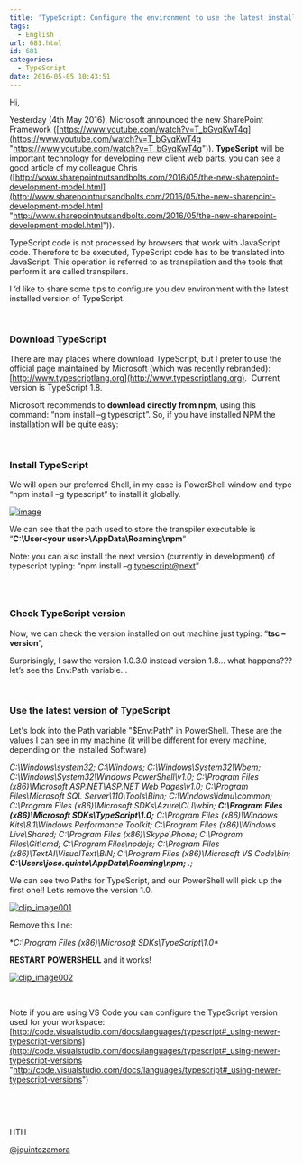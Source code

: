 ```yaml
---
title: 'TypeScript: Configure the environment to use the latest installed version'
tags:
  - English
url: 681.html
id: 681
categories:
  - TypeScript
date: 2016-05-05 10:43:51
---
```


Hi,

Yesterday (4th May 2016), Microsoft announced the new SharePoint Framework ([https://www.youtube.com/watch?v=T_bGyqKwT4g](https://www.youtube.com/watch?v=T_bGyqKwT4g "https://www.youtube.com/watch?v=T_bGyqKwT4g")). **TypeScript** will be important technology for developing new client web parts, you can see a good article of my colleague Chris ([http://www.sharepointnutsandbolts.com/2016/05/the-new-sharepoint-development-model.html](http://www.sharepointnutsandbolts.com/2016/05/the-new-sharepoint-development-model.html "http://www.sharepointnutsandbolts.com/2016/05/the-new-sharepoint-development-model.html")). 

TypeScript code is not processed by browsers that work with JavaScript code. Therefore to be executed, TypeScript code has to be translated into JavaScript. This operation is referred to as transpilation and the tools that perform it are called transpilers.

I ‘d like to share some tips to configure you dev environment with the latest installed version of TypeScript. 

&nbsp;

### Download TypeScript

There are may places where download TypeScript, but I prefer to use the official page maintained by Microsoft (which was recently rebranded): [http://www.typescriptlang.org](http://www.typescriptlang.org).&nbsp; Current version is TypeScript 1.8.

Microsoft recommends to **download directly from npm**, using this command: “npm install –g typescript”. So, if you have installed NPM the installation will be quite easy:

&nbsp;

### Install TypeScript

We will open our preferred Shell, in my case is PowerShell window and type “npm install –g typescript” to install it globally.

[![image](https://blog.josequinto.com/wp-content/uploads/2016/05/image_thumb-6.png "image")](https://blog.josequinto.com/wp-content/uploads/2016/05/image-6.png)

We can see that the path used to store the transpiler executable is “**C:\User\<your user>\AppData\Roaming\npm**“

Note: you can also install the next version (currently in development) of typescript typing: “npm install –g [typescript@next](mailto:typescript@next)”

### &nbsp;

### Check TypeScript version

Now, we can check the version installed on out machine just typing: “**tsc –version**”, 

Surprisingly, I saw the version 1.0.3.0 instead version 1.8… what happens??? let’s see the Env:Path variable…

&nbsp;

### Use the latest version of TypeScript

Let's look into the Path variable "$Env:Path" in PowerShell. These are the values I can see in my machine (it will be different for every machine, depending on the installed Software)

_C:\Windows\system32;
C:\Windows;
C:\Windows\System32\Wbem;
C:\Windows\System32\Windows PowerShell\v1.0\;
C:\Program Files (x86)\Microsoft ASP.NET\ASP.NET Web Pages\v1.0\;
C:\Program Files\Microsoft SQL Server\110\Tools\Binn\;
C:\Windows\idmu\common;
C:\Program Files (x86)\Microsoft SDKs\Azure\CLI\wbin;
**C:\Program Files (x86)\Microsoft SDKs\TypeScript\1.0\;**
C:\Program Files (x86)\Windows Kits\8.1\Windows Performance Toolkit\;
C:\Program Files (x86)\Windows Live\Shared;
C:\Program Files (x86)\Skype\Phone\;
C:\Program Files\Git\cmd;
C:\Program Files\nodejs\;
C:\Program Files (x86)\TextAI\VisualText\BIN;
C:\Program Files (x86)\Microsoft VS Code\bin;
**C:\Users\jose.quinto\AppData\Roaming\npm;**
.;_
<font size="1"></font> 

We can see two Paths for TypeScript, and our PowerShell will pick up the first one!! Let’s remove the version 1.0\.  <p>[![clip_image001](https://blog.josequinto.com/wp-content/uploads/2016/05/clip_image001_thumb-1.png "clip_image001")](https://blog.josequinto.com/wp-content/uploads/2016/05/clip_image001-1.png)  <p>Remove this line:  <p>**C:\Program Files (x86)\Microsoft SDKs\TypeScript\1.0\**  <p>**RESTART POWERSHELL** and it works!  <p>[![clip_image002](https://blog.josequinto.com/wp-content/uploads/2016/05/clip_image002_thumb-1.png "clip_image002")](https://blog.josequinto.com/wp-content/uploads/2016/05/clip_image002-1.png)  <p>&nbsp;

Note if you are using VS Code you can configure the TypeScript version used for your workspace: [http://code.visualstudio.com/docs/languages/typescript#_using-newer-typescript-versions](http://code.visualstudio.com/docs/languages/typescript#_using-newer-typescript-versions "http://code.visualstudio.com/docs/languages/typescript#_using-newer-typescript-versions")

&nbsp;

&nbsp;

HTH

[@jquintozamora](https://twitter.com/jquintozamora)